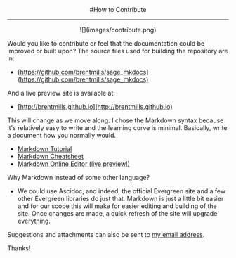 <center>
#How to Contribute
</center>
<hr size=2>

<center>
![](images/contribute.png)
</center>

Would you like to contribute or feel that the documentation could be improved or built upon?
The source files used for building the repository are in:

- [https://github.com/brentmills/sage_mkdocs](https://github.com/brentmills/sage_mkdocs)

And a live preview site is available at:

- [http://brentmills.github.io](http://brentmills.github.io)

This will change as we move along. I chose the Markdown syntax because it's relatively easy to write and the learning curve is minimal. Basically, write a document how you normally would.

- [Markdown Tutorial](http://markdowntutorial.com/)
- [Markdown Cheatsheet](https://github.com/adam-p/markdown-here/wiki/Markdown-Cheatsheet)
- [Markdown Online Editor (live preview!)](http://dillinger.io/)

Why Markdown instead of some other language?

- We could use Ascidoc, and indeed, the official Evergreen site and a few other Evergreen libraries do just that. Markdown is just a little bit easier and for our scope this will make for easier editing and building of the site. Once changes are made, a quick refresh of the site will upgrade everything.

Suggestions and attachments can also be sent to [my email address](brent@hoodriverlibrary.org).

Thanks!
